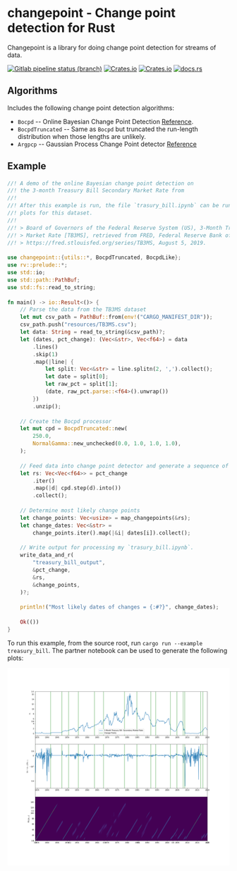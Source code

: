 # changepoint - Change point detection for Rust
Changepoint is a library for doing change point detection for streams of data.

[![Gitlab pipeline status (branch)](https://img.shields.io/gitlab/pipeline/Redpoll/changepoint/master)](https://gitlab.com/Redpoll/changepoint/pipelines)
[![Crates.io](https://img.shields.io/crates/v/changepoint)](https://crates.io/crates/changepoint)
[![Crates.io](https://img.shields.io/crates/l/changepoint)](https://gitlab.com/Redpoll/changepoint/-/blob/master/LICENSE)
[![docs.rs](https://docs.rs/changepoint/badge.svg)](https://docs.rs/changepoint)

## Algorithms
Includes the following change point detection algorithms:
* `Bocpd` -- Online Bayesian Change Point Detection [Reference](https://arxiv.org/pdf/0710.3742.pdf).
* `BocpdTruncated` -- Same as `Bocpd` but truncated the run-length distribution when those lengths are unlikely.
* `Argpcp` -- Gaussian Process Change Point detector [Reference](http://citeseerx.ist.psu.edu/viewdoc/download?doi=10.1.1.170.1450&rep=rep1&type=pdf)

## Example
```rust
//! A demo of the online Bayesian change point detection on
//! the 3-month Treasury Bill Secondary Market Rate from
//!
//! After this example is run, the file `trasury_bill.ipynb` can be run to generate
//! plots for this dataset.
//!
//! > Board of Governors of the Federal Reserve System (US), 3-Month Treasury Bill: Secondary
//! > Market Rate [TB3MS], retrieved from FRED, Federal Reserve Bank of St. Louis;
//! > https://fred.stlouisfed.org/series/TB3MS, August 5, 2019.

use changepoint::{utils::*, BocpdTruncated, BocpdLike};
use rv::prelude::*;
use std::io;
use std::path::PathBuf;
use std::fs::read_to_string;

fn main() -> io::Result<()> {
    // Parse the data from the TB3MS dataset
    let mut csv_path = PathBuf::from(env!("CARGO_MANIFEST_DIR"));
    csv_path.push("resources/TB3MS.csv");
    let data: String = read_to_string(&csv_path)?;
    let (dates, pct_change): (Vec<&str>, Vec<f64>) = data
        .lines()
        .skip(1)
        .map(|line| {
            let split: Vec<&str> = line.splitn(2, ',').collect();
            let date = split[0];
            let raw_pct = split[1];
            (date, raw_pct.parse::<f64>().unwrap())
        })
        .unzip();

    // Create the Bocpd processor
    let mut cpd = BocpdTruncated::new(
        250.0,
        NormalGamma::new_unchecked(0.0, 1.0, 1.0, 1.0),
    );

    // Feed data into change point detector and generate a sequence of run-length distributions
    let rs: Vec<Vec<f64>> = pct_change
        .iter()
        .map(|d| cpd.step(d).into())
        .collect();

    // Determine most likely change points
    let change_points: Vec<usize> = map_changepoints(&rs);
    let change_dates: Vec<&str> =
        change_points.iter().map(|&i| dates[i]).collect();

    // Write output for processing my `trasury_bill.ipynb`.
    write_data_and_r(
        "treasury_bill_output",
        &pct_change,
        &rs,
        &change_points,
    )?;

    println!("Most likely dates of changes = {:#?}", change_dates);

    Ok(())
}
```

To run this example, from the source root, run `cargo run --example treasury_bill`.
The partner notebook can be used to generate the following plots:

![Treasury Bill Plots](./images/treasury_bill_plots.png)
